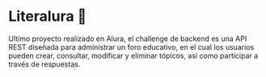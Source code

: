 # Literalura 📖
 
Ultimo proyecto realizado en Alura, el challenge de backend es una API REST diseñada para administrar un foro educativo, en el cual los usuarios pueden crear, consultar, modificar y eliminar tópicos, así como participar a través de respuestas.
